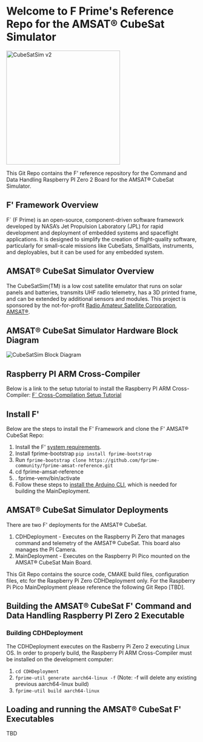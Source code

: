 # Welcome to F Prime's Reference Repo for the AMSAT® CubeSat Simulator

<img width="300" alt="CubeSatSim v2" src="https://CubeSatSim.org/v2/cubesatsim%20v2%20complete.png">

This Git Repo contains the F' reference repository for the Command and Data Handling Raspberry PI Zero 2 Board for the AMSAT® CubeSat Simulator.

## F' Framework Overview
F´ (F Prime) is an open-source, component-driven software framework developed by NASA’s Jet Propulsion Laboratory (JPL) for rapid development and deployment of embedded systems and spaceflight applications. It is designed to simplify the creation of flight-quality software, particularly for small-scale missions like CubeSats, SmallSats, instruments, and deployables, but it can be used for any embedded system.

## AMSAT® CubeSat Simulator Overview
The CubeSatSim(TM) is a low cost satellite emulator that runs on solar panels and batteries, transmits UHF radio telemetry, has a 3D printed frame, and can be extended by additional sensors and modules.  This project is sponsored by the not-for-profit [Radio Amateur Satellite Corporation, AMSAT®](https://amsat.org).

## AMSAT® CubeSat Simulator Hardware Block Diagram
![CubeSatSim Block Diagram](https://github.com/user-attachments/assets/a09086b9-2a05-4b4e-91a7-f8360718b6ce)

## Raspberry PI ARM Cross-Compiler
Below is a link to the setup tutorial to install the Raspberry PI ARM Cross-Compiler:
[F´ Cross-Compilation Setup Tutorial](https://fprime.jpl.nasa.gov/latest/docs/tutorials/cross-compilation/)

## Install F'   
Below are the steps to install the F' Framework and clone the F' AMSAT® CubeSat Repo:
1. Install the F' [system requirements](https://fprime.jpl.nasa.gov/latest/docs/getting-started/installing-fprime/#system-requirements).
2. Install fprime-bootstrap `pip install fprime-bootstrap`
3. Run `fprime-bootstrap clone https://github.com/fprime-community/fprime-amsat-reference.git`
4. cd fprime-amsat-reference
5. . fprime-venv/bin/activate
6. Follow these steps to [install the Arduino CLI](https://github.com/fprime-community/fprime-baremetal-reference/blob/main/docs/arduino-cli-install.md), which is needed for building the MainDeployment.

## AMSAT® CubeSat Simulator Deployments
There are two F' deployments for the AMSAT® CubeSat.
1. CDHDeployment - Executes on the Raspberry Pi Zero that manages command and telemetry of the AMSAT® CubeSat. This board also manages the PI Camera.
2. MainDeployment - Executes on the Raspberry Pi Pico mounted on the AMSAT® CubeSat Main Board.

This Git Repo contains the source code, CMAKE build files, configuration files, etc for the Raspberry Pi Zero CDHDeployment only. For the Raspberry Pi Pico MainDeployment please reference the following Git Repo [TBD]. 

## Building the AMSAT® CubeSat F' Command and Data Handling Raspberry PI Zero 2 Executable 

### Building CDHDeployment
The CDHDeployment executes on the Rasberry Pi Zero 2 executing Linux OS. In order to properly build, the Raspberry PI ARM Cross-Compiler must be installed on the development computer:
1. `cd CDHDeployment`
2. `fprime-util generate aarch64-linux -f` (Note: -f will delete any existing previous aarch64-linux build)
3. `fprime-util build aarch64-linux`

## Loading and running the AMSAT® CubeSat F' Executables
TBD

